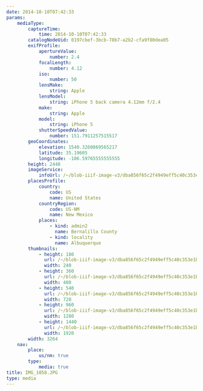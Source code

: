 ```yaml
---
date: 2014-10-10T07:42:33
params:
    mediaType:
        captureTime:
            time: 2014-10-10T07:42:33
        catalogNodeUid: 0197cbef-3bcb-78b7-a2b2-cfa9f80dea05
        exifProfile:
            apertureValue:
                number: 2.4
            focalLength:
                number: 4.12
            iso:
                number: 50
            lensMake:
                string: Apple
            lensModel:
                string: iPhone 5 back camera 4.12mm f/2.4
            make:
                string: Apple
            model:
                string: iPhone 5
            shutterSpeedValue:
                number: 151.7911257515517
        geoCoordinates:
            elevation: 1540.3260869565217
            latitude: 35.19605
            longitude: -106.59765555555555
        height: 2448
        imageService:
            infoUrl: /~/blob-iiif-image-v3/dba856f65c2f4949eff5c40c353e1be3b41f3352c94f4a074a32da6941d1e233/info.json
        placesProfile:
            country:
                code: US
                name: United States
            countryRegion:
                code: US-NM
                name: New Mexico
            places:
                - kind: admin2
                  name: Bernalillo County
                - kind: locality
                  name: Albuquerque
        thumbnails:
            - height: 180
              url: /~/blob-iiif-image-v3/dba856f65c2f4949eff5c40c353e1be3b41f3352c94f4a074a32da6941d1e233/full/240%2C180/0/default.jpg
              width: 240
            - height: 360
              url: /~/blob-iiif-image-v3/dba856f65c2f4949eff5c40c353e1be3b41f3352c94f4a074a32da6941d1e233/full/480%2C360/0/default.jpg
              width: 480
            - height: 540
              url: /~/blob-iiif-image-v3/dba856f65c2f4949eff5c40c353e1be3b41f3352c94f4a074a32da6941d1e233/full/720%2C540/0/default.jpg
              width: 720
            - height: 960
              url: /~/blob-iiif-image-v3/dba856f65c2f4949eff5c40c353e1be3b41f3352c94f4a074a32da6941d1e233/full/1280%2C960/0/default.jpg
              width: 1280
            - height: 1440
              url: /~/blob-iiif-image-v3/dba856f65c2f4949eff5c40c353e1be3b41f3352c94f4a074a32da6941d1e233/full/1920%2C1440/0/default.jpg
              width: 1920
        width: 3264
    nav:
        place:
            us/nm: true
        type:
            media: true
title: IMG_1058.JPG
type: media
---
```

